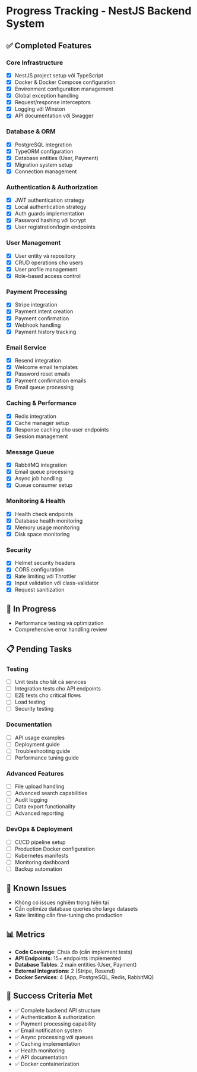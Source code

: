 # Progress Tracking - NestJS Backend System

## ✅ Completed Features

### Core Infrastructure
- [x] NestJS project setup với TypeScript
- [x] Docker & Docker Compose configuration
- [x] Environment configuration management
- [x] Global exception handling
- [x] Request/response interceptors
- [x] Logging với Winston
- [x] API documentation với Swagger

### Database & ORM
- [x] PostgreSQL integration
- [x] TypeORM configuration
- [x] Database entities (User, Payment)
- [x] Migration system setup
- [x] Connection management

### Authentication & Authorization
- [x] JWT authentication strategy
- [x] Local authentication strategy
- [x] Auth guards implementation
- [x] Password hashing với bcrypt
- [x] User registration/login endpoints

### User Management
- [x] User entity và repository
- [x] CRUD operations cho users
- [x] User profile management
- [x] Role-based access control

### Payment Processing
- [x] Stripe integration
- [x] Payment intent creation
- [x] Payment confirmation
- [x] Webhook handling
- [x] Payment history tracking

### Email Service
- [x] Resend integration
- [x] Welcome email templates
- [x] Password reset emails
- [x] Payment confirmation emails
- [x] Email queue processing

### Caching & Performance
- [x] Redis integration
- [x] Cache manager setup
- [x] Response caching cho user endpoints
- [x] Session management

### Message Queue
- [x] RabbitMQ integration
- [x] Email queue processing
- [x] Async job handling
- [x] Queue consumer setup

### Monitoring & Health
- [x] Health check endpoints
- [x] Database health monitoring
- [x] Memory usage monitoring
- [x] Disk space monitoring

### Security
- [x] Helmet security headers
- [x] CORS configuration
- [x] Rate limiting với Throttler
- [x] Input validation với class-validator
- [x] Request sanitization

## 🔄 In Progress
- Performance testing và optimization
- Comprehensive error handling review

## 📋 Pending Tasks

### Testing
- [ ] Unit tests cho tất cả services
- [ ] Integration tests cho API endpoints
- [ ] E2E tests cho critical flows
- [ ] Load testing
- [ ] Security testing

### Documentation
- [ ] API usage examples
- [ ] Deployment guide
- [ ] Troubleshooting guide
- [ ] Performance tuning guide

### Advanced Features
- [ ] File upload handling
- [ ] Advanced search capabilities
- [ ] Audit logging
- [ ] Data export functionality
- [ ] Advanced reporting

### DevOps & Deployment
- [ ] CI/CD pipeline setup
- [ ] Production Docker configuration
- [ ] Kubernetes manifests
- [ ] Monitoring dashboard
- [ ] Backup automation

## 🚫 Known Issues
- Không có issues nghiêm trọng hiện tại
- Cần optimize database queries cho large datasets
- Rate limiting cần fine-tuning cho production

## 📊 Metrics
- **Code Coverage**: Chưa đo (cần implement tests)
- **API Endpoints**: 15+ endpoints implemented
- **Database Tables**: 2 main entities (User, Payment)
- **External Integrations**: 2 (Stripe, Resend)
- **Docker Services**: 4 (App, PostgreSQL, Redis, RabbitMQ)

## 🎯 Success Criteria Met
- ✅ Complete backend API structure
- ✅ Authentication & authorization
- ✅ Payment processing capability
- ✅ Email notification system
- ✅ Async processing với queues
- ✅ Caching implementation
- ✅ Health monitoring
- ✅ API documentation
- ✅ Docker containerization
